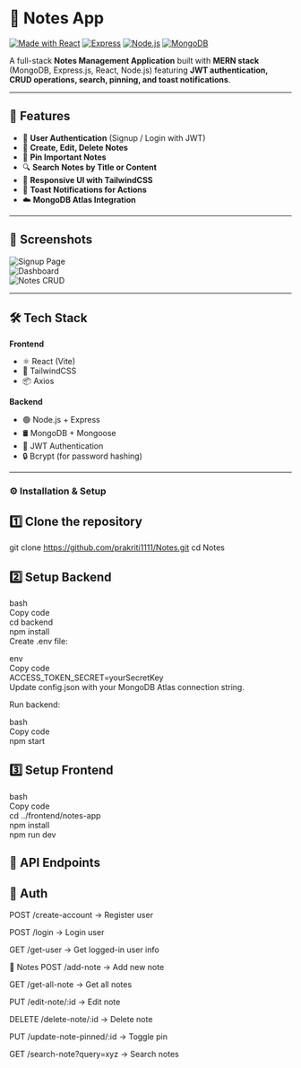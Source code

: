# 📝 Notes App

[![Made with React](https://img.shields.io/badge/Made%20with-React-blue)](https://reactjs.org/) 
[![Express](https://img.shields.io/badge/Backend-Express.js-lightgrey)](https://expressjs.com/)
[![Node.js](https://img.shields.io/badge/Backend-Node.js-green)](https://nodejs.org/) 
[![MongoDB](https://img.shields.io/badge/Database-MongoDB-brightgreen)](https://www.mongodb.com/) 


A full-stack **Notes Management Application** built with **MERN stack** (MongoDB, Express.js, React, Node.js) featuring **JWT authentication, CRUD operations, search, pinning, and toast notifications**.  

---

## 🚀 Features
- 🔐 **User Authentication** (Signup / Login with JWT)
- 📝 **Create, Edit, Delete Notes**
- 📌 **Pin Important Notes**
- 🔍 **Search Notes by Title or Content**
- 🎨 **Responsive UI with TailwindCSS**
- 🔔 **Toast Notifications for Actions**
- ☁️ **MongoDB Atlas Integration**

---

## 📸 Screenshots 

![Signup Page](./screenshots/signup.png)  
![Dashboard](./screenshots/dashboard.png)  
![Notes CRUD](./screenshots/notes.png)  

---

## 🛠️ Tech Stack
**Frontend**
- ⚛️ React (Vite)
- 🎨 TailwindCSS
- 📦 Axios

**Backend**
- 🟢 Node.js + Express
- 🛢 MongoDB + Mongoose
- 🔑 JWT Authentication
- 🔒 Bcrypt (for password hashing)

---

### ⚙️ Installation & Setup

## 1️⃣ Clone the repository
git clone https://github.com/prakriti1111/Notes.git
cd Notes

## 2️⃣ Setup Backend
bash<br>
Copy code<br>
cd backend<br>
npm install<br>
Create .env file:<br>

env<br>
Copy code<br>
ACCESS_TOKEN_SECRET=yourSecretKey<br>
Update config.json with your MongoDB Atlas connection string.<br>

Run backend:<br>

bash<br>
Copy code<br>
npm start<br>
## 3️⃣ Setup Frontend
bash<br>
Copy code<br>
cd ../frontend/notes-app<br>
npm install<br>
npm run dev<br>
## 📡 API Endpoints
## 🔑 Auth
POST /create-account → Register user

POST /login → Login user

GET /get-user → Get logged-in user info

📝 Notes
POST /add-note → Add new note

GET /get-all-note → Get all notes

PUT /edit-note/:id → Edit note

DELETE /delete-note/:id → Delete note

PUT /update-note-pinned/:id → Toggle pin

GET /search-note?query=xyz → Search notes
